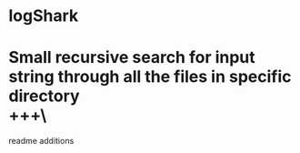 # logShark
Small recursive search for input string through all the files in specific directory \
+++\
===
readme additions
